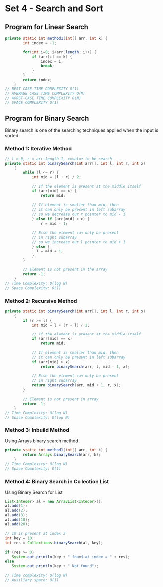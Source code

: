 # Set 4 - Search and Sort

## Program for Linear Search <a href="#id-24-write-a-java-program-for-linear-search" id="id-24-write-a-java-program-for-linear-search"></a>

```java
private static int method1(int[] arr, int k) {
        int index = -1;

        for(int i=0; i<arr.length; i++) {
            if (arr[i] == k) {
                index = i;
                break;
            }
        }
        return index;
    }
// BEST CASE TIME COMPLEXITY O(1)
// AVERAGE CASE TIME COMPLEXITY O(N)
// WORST-CASE TIME COMPLEXITY O(N)
// SPACE COMPLEXITY O(1)
```

## Program for Binary Search <a href="#id-24-write-a-java-program-for-linear-search" id="id-24-write-a-java-program-for-linear-search"></a>

Binary search is one of the searching techniques applied when the input is sorted

### Method 1: Iterative Method

```java
// l = 0, r = arr.length-1, x=value to be search
private static int binarySearch(int arr[], int l, int r, int x)
    {
        while (l <= r) {
            int mid = (l + r) / 2;
 
            // If the element is present at the middle itself
            if (arr[mid] == x) {
                return mid;
 
            // If element is smaller than mid, then
            // it can only be present in left subarray
            // so we decrease our r pointer to mid - 1 
            } else if (arr[mid] > x) {
                r = mid - 1;
 
            // Else the element can only be present
            // in right subarray
            // so we increase our l pointer to mid + 1
            } else {
              l = mid + 1;
            }  
        }
 
        // Element is not present in the array
        return -1;
    }
// Time Complexity: O(log N)
// Space Complexity: O(1)
```

### Method 2: Recursive Method

```java
private static int binarySearch(int arr[], int l, int r, int x)
    {
        if (r >= l) {
            int mid = l + (r - l) / 2;
 
            // If the element is present at the middle itself
            if (arr[mid] == x)
                return mid;
 
            // If element is smaller than mid, then
            // it can only be present in left subarray
            if (arr[mid] > x)
                return binarySearch(arr, l, mid - 1, x);
 
            // Else the element can only be present
            // in right subarray
            return binarySearch(arr, mid + 1, r, x);
        }
 
        // Element is not present in array
        return -1;
    }
// Time Complexity: O(log N)
// Space Complexity: O(log N)
```

### Method 3: Inbuild Method

Using Arrays binary search method

```java
private static int method1(int[] arr, int k) {
        return Arrays.binarySearch(arr, k);
    }
// Time Complexity: O(log N)
// Space Complexity: O(1)
```

### Method 4: Binary Search in Collection List

Using Binary Search for List

```java
List<Integer> al = new ArrayList<Integer>();
al.add(1);
al.add(2);
al.add(3);
al.add(10);
al.add(20);
 
// 10 is present at index 3
int key = 10;
int res = Collections.binarySearch(al, key);
 
if (res >= 0)
   System.out.println(key + " found at index = " + res);
else
   System.out.println(key + " Not found");
   
// Time complexity: O(log N)
// Auxiliary space: O(1)   
```



